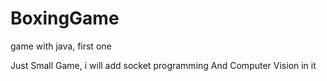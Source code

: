 BoxingGame
==========

game with java, first one



Just Small Game, i will add socket programming And Computer Vision in it
